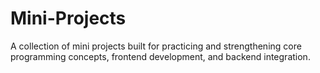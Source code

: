 # Mini-Projects
A collection of mini projects built for practicing and strengthening core programming concepts, frontend development, and backend integration.
